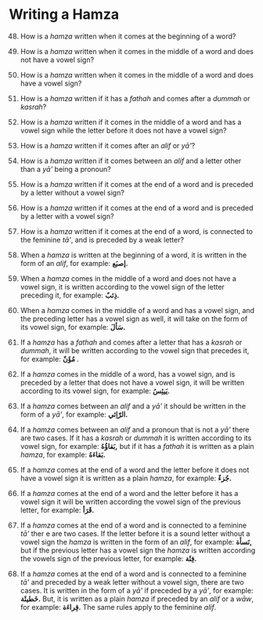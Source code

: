 Writing a Hamza
===============

48. How is a *hamza* written when it comes at the beginning of a word?

49. How is a *hamza* written when it comes in the middle of a word and
does not have a vowel sign?

50. How is a *hamza* written when it comes in the middle of a word and
does have a vowel sign?

51. How is a *hamza* written if it has a *fathah* and comes after a
*dummah* or *kasrah*?

52. How is a *hamza* written if it comes in the middle of a word and has
a vowel sign while the letter before it does not have a vowel sign?

53. How is a *hamza* written if it comes after an *alif* or *yā'*?

54. How is a *hamza* written if it comes between an *alif* and a letter
other than a *yā'* being a pronoun?

55. How is a *hamza* written if it comes at the end of a word and is
preceded by a letter without a vowel sign?

56. How is a *hamza* written if it comes at the end of a word and is
preceded by a letter with a vowel sign?

57. How is a *hamza* written if it comes at the end of a word, is
connected to the feminine *tā'*, and is preceded by a weak letter?

48. When a *hamza* is written at the beginning of a word, it is written
in the form of an *alif*, for example: **إصبَع.**

49. When a *hamza* comes in the middle of a word and does not have a
vowel sign, it is written according to the vowel sign of the letter
preceding it, for example: **ذِئبٌ.**

50. When a *hamza* comes in the middle of a word and has a vowel sign,
and the preceding letter has a vowel sign as well, it will take on the
form of its vowel sign, for example: **سَألَ.**

51. If a *hamza* has a *fathah* and comes after a letter that has a
*kasrah* or *dummah*, it will be written according to the vowel sign
that precedes it, for example: **مُؤَنٌ** .

52. If a *hamza* comes in the middle of a word, has a vowel sign, and is
preceded by a letter that does not have a vowel sign, it will be written
according to its vowel sign, for example: **یَیئِسُ.**

53. If a *hamza* comes between an *alif* and a *yā'* it should be
written in the form of a *yā'*, for example: **الرّاِئي.**

54. If a *hamza* comes between an *alif* and a pronoun that is not a
*yā'* there are two cases. If it has a *kasrah* or *dummah* it is
written according to its vowel sign, for example: **بَقاؤُهُ,** but if
it has a *fathah* it is written as a plain *hamza*, for example:
**بَقاءَهُ.**

55. If a *hamza* comes at the end of a word and the letter before it
does not have a vowel sign it is written as a plain *hamza*, for
example: **جُزءٌ.**

56. If a *hamza* comes at the end of a word and the letter before it has
a vowel sign it will be written according the vowel sign of the previous
letter, for example: **قَرَأ.**

57. If a *hamza* comes at the end of a word and is connected to a
feminine *tā'* ther e are two cases. If the letter before it is a sound
letter without a vowel sign the *hamza* is written in the form of an
*alif*, for example: **نَسأة,** but if the previous letter has a vowel
sign the *hamza* is written according the vowels sign of the previous
letter, for example: **فِئَة.**

58. If a *hamza* comes at the end of a word and is connected to a
feminine *tā'* and preceded by a weak letter without a vowel sign, there
are two cases. It is written in the form of a *yā'* if preceded by a
*yā'*, for example: **خَطیئَة.** But, it is written as a plain *hamza*
if preceded by an *alif* or a *wāw*, for example: **قِراءَة.** The same
rules apply to the feminine *alif*.


